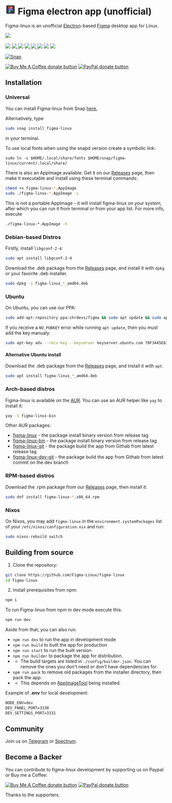 # <img src="https://raw.githubusercontent.com/ChugunovRoman/figma-linux/master/resources/icons/128x128.png" width="32"> Figma electron app (unofficial)


Figma-linux is an unofficial [Electron](http://electron.atom.io)-based  [Figma](https://figma.com) desktop app for Linux.

<p>
	<img src="https://raw.githubusercontent.com/ChugunovRoman/figma-linux/master/images/screenshot1.jpg">
</p>

<p>
	<img src="https://img.shields.io/github/downloads/ChugunovRoman/figma-linux/total.svg" />
    <a href="https://github.com/ChugunovRoman/figma-linux/releases/latest">
        <img src="https://img.shields.io/github/release/ChugunovRoman/figma-linux.svg?label=latest%20release">
	</a>
	<img src="https://img.shields.io/github/last-commit/ChugunovRoman/figma-linux.svg">
    <a href="https://github.com/ChugunovRoman/figma-linux/issues">
        <img src="https://img.shields.io/github/issues/ChugunovRoman/figma-linux.svg">
	</a>
    <a href="https://github.com/ChugunovRoman/figma-linux/issues?q=is%3Aissue+is%3Aclosed">
        <img src="https://img.shields.io/github/issues-closed/ChugunovRoman/figma-linux.svg">
	</a>
	<img src="https://img.shields.io/github/languages/code-size/ChugunovRoman/figma-linux.svg">
	<img src="https://img.shields.io/github/repo-size/ChugunovRoman/figma-linux.svg">
    <a href="https://github.com/ChugunovRoman/figma-linux/stargazers">
		<img src="https://img.shields.io/github/stars/ChugunovRoman/figma-linux.svg?style=social&label=Stars">
	</a>
</p>

<!-- [![Codacy Badge](https://api.codacy.com/project/badge/Grade/d80ff1e7c3fe4da28e2e50a28d4ead7c)](https://www.codacy.com/manual/ChugunovRoman/figma-linux?utm_source=github.com&amp;utm_medium=referral&amp;utm_content=ChugunovRoman/figma-linux&amp;utm_campaign=Badge_Grade) -->
[![Snap](https://snapcraft.io/figma-linux/badge.svg)](https://snapcraft.io/figma-linux)

<p>
	<span class="badge-buymeacoffee"><a href="https://www.buymeacoffee.com/U5hnMuASy" title="Donate to this project using Buy Me A Coffee"><img src="https://img.shields.io/badge/buy%20me%20a%20coffee-donate-yellow.svg" alt="Buy Me A Coffee donate button" /></a></span>
	<span class="badge-paypal"><a href="https://www.paypal.com/cgi-bin/webscr?cmd=_s-xclick&hosted_button_id=4DNBUKPV6FBCY&source=url" title="Donate to this project using Paypal"><img src="https://img.shields.io/badge/paypal-donate-yellow.svg" alt="PayPal donate button" /></a></span>
</p>

## Installation
### Universal
You can install Figma-linux from Snap [here.](https://snapcraft.io/figma-linux)

Alternatively, type
```bash
sudo snap install figma-linux
```
in your terminal.

To use local fonts when using the snapd version create a symbolic link:

```
sudo ln -s $HOME/.local/share/fonts $HOME/snap/figma-linux/current/.local/share/
```

There is also an AppImage available.
Get it on our [Releases](https://github.com/Figma-Linux/figma-linux/releases) page, then make it executable and install using these terminal commands:
```bash
chmod +x figma-linux-*.AppImage
sudo ./figma-linux-*.AppImage -i
```
This is not a portable AppImage - it will install figma-linux on your system, after which you can run it from terminal or from your app list.
For more info, execute
```bash
./figma-linux-*.AppImage -h
```

### Debian-based Distros
Firstly, install `libgconf-2-4`:
```bash
sudo apt install libgconf-2-4
```
Download the .deb package from the [Releases](https://github.com/Figma-Linux/figma-linux/releases) page, and install it with `dpkg` or your favorite .deb installer.
```bash
sudo dpkg -i figma-linux_*_amd64.deb
```

### Ubuntu

On Ubuntu, you can use our PPA:
```bash
sudo add-apt-repository ppa:chrdevs/figma && sudo apt update && sudo apt install figma-linux -y
```

If you receive a `NO_PUBKEY` error while running `apt update`, then you must add the key manualy:
```bash
sudo apt-key adv --recv-key --keyserver keyserver.ubuntu.com 70F3445E637983CC
```

#### Alternative Ubuntu install

Download the .deb package from the [Releases](https://github.com/Figma-Linux/figma-linux/releases) page, and install it with `apt`.
```bash
sudo apt install figma-linux_*_amd64.deb
```

### Arch-based distros

Figma-linux is available on the [AUR](https://aur.archlinux.org/packages/figma-linux/).
You can use an AUR helper like `yay` to install it:
```bash
yay -S figma-linux-bin
```
Other AUR packages:
 - [figma-linux](https://aur.archlinux.org/packages/figma-linux) - the package install binary version from release tag
 - [figma-linux-bin](https://aur.archlinux.org/packages/figma-linux-bin) - the package install binary version from release tag
 - [figma-linux-git](https://aur.archlinux.org/packages/figma-linux-git) - the package build the app from Githab from latest release tag
 - [figma-linux-dev-git](https://aur.archlinux.org/packages/figma-linux-dev-git) - the package build the app from Githab from latest commit on the dev branch
### RPM-based distros
Download the .rpm package from our [Releases](https://github.com/Figma-Linux/figma-linux/releases/latest) page, then install it:

```bash
sudo dnf install figma-linux-*.x86_64.rpm
```

### Nixos
On Nixos, you may add `figma-linux` in the `environment.systemPackages` list of your `/etc/nixos/configuration.nix` and run:
```bash
sudo nixos-rebuild switch
```

## Building from source

1. Clone the repository:
```bash
git clone https://github.com/Figma-Linux/figma-linux
cd figma-linux
```
2. Install prerequisites from npm:
```bash
npm i
```
To run Figma-linux from npm in dev mode execute this:
```bash
npm run dev
```
Aside from that, you can also run:

- ```npm run dev``` to run the app in development mode
- ```npm run build``` to built the app for production
- ```npm run start``` to run the built version
- ```npm run builder``` to package the app for distribution.
- * The build targets are listed in ```./config/builder.json```. You can remove the ones you don't need or don't have dependencies for.
- ```npm run pack``` to remove old packages from the installer directory, then pack the app.
- * This depends on [AppImageTool](https://appimage.github.io/appimagetool/) being installed.


Example of **.env** for local development:
```
NODE_ENV=dev
DEV_PANEL_PORT=3330
DEV_SETTINGS_PORT=3331
```



## Community

Join us on [Telegram](https://t.me/+UuHqsKx-vLJyBq4b) or [Spectrum](https://spectrum.chat/figma-linux).


## Become a Backer
You can contribute to figma-linux development by supporting us on Paypal or Buy me a Coffee:

<p>
	<span class="badge-buymeacoffee"><a href="https://www.buymeacoffee.com/U5hnMuASy" title="Donate to this project using Buy Me A Coffee"><img src="https://img.shields.io/badge/buy%20me%20a%20coffee-donate-yellow.svg" alt="Buy Me A Coffee donate button" /></a></span>
	<span class="badge-paypal"><a href="https://www.paypal.com/cgi-bin/webscr?cmd=_s-xclick&hosted_button_id=4DNBUKPV6FBCY&source=url" title="Donate to this project using Paypal"><img src="https://img.shields.io/badge/paypal-donate-yellow.svg" alt="PayPal donate button" /></a></span>
</p>

Thanks to the supporters.
